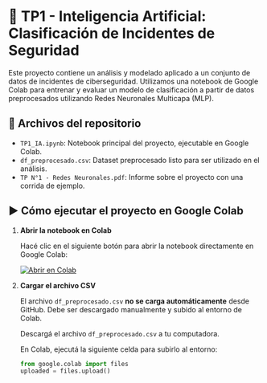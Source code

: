 # 🤖 TP1 - Inteligencia Artificial: Clasificación de Incidentes de Seguridad

Este proyecto contiene un análisis y modelado aplicado a un conjunto de datos de incidentes de ciberseguridad. Utilizamos una notebook de Google Colab para entrenar y evaluar un modelo de clasificación a partir de datos preprocesados utilizando Redes Neuronales Multicapa (MLP).

## 📁 Archivos del repositorio

- `TP1_IA.ipynb`: Notebook principal del proyecto, ejecutable en Google Colab.
- `df_preprocesado.csv`: Dataset preprocesado listo para ser utilizado en el análisis.
- `TP N°1 - Redes Neuronales.pdf`: Informe sobre el proyecto con una corrida de ejemplo.

## ▶️ Cómo ejecutar el proyecto en Google Colab

1. **Abrir la notebook en Colab**

   Hacé clic en el siguiente botón para abrir la notebook directamente en Google Colab:

   [![Abrir en Colab](https://colab.research.google.com/assets/colab-badge.svg)](https://colab.research.google.com/github/CristianAndresHerrmann/TP-RedesNeuronales/blob/master/TP1_IA.ipynb)

2. **Cargar el archivo CSV**

   El archivo `df_preprocesado.csv` **no se carga automáticamente** desde GitHub. Debe ser descargado manualmente y subido al entorno de Colab.

   Descargá el archivo `df_preprocesado.csv` a tu computadora.

   En Colab, ejecutá la siguiente celda para subirlo al entorno:

   ```python
   from google.colab import files
   uploaded = files.upload()
